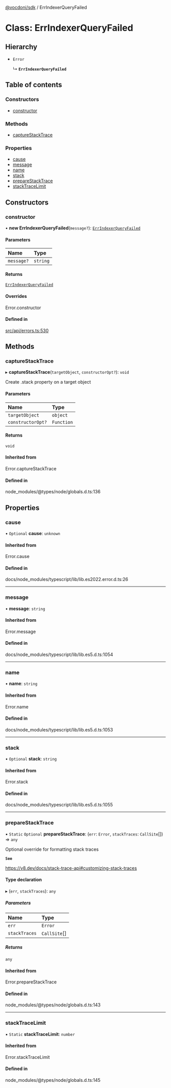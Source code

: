 [@vocdoni/sdk](/sdk) / ErrIndexerQueryFailed

# Class: ErrIndexerQueryFailed

## Hierarchy

- `Error`

  ↳ **`ErrIndexerQueryFailed`**

## Table of contents

### Constructors

- [constructor](ErrIndexerQueryFailed#constructor)

### Methods

- [captureStackTrace](ErrIndexerQueryFailed#capturestacktrace)

### Properties

- [cause](ErrIndexerQueryFailed#cause)
- [message](ErrIndexerQueryFailed#message)
- [name](ErrIndexerQueryFailed#name)
- [stack](ErrIndexerQueryFailed#stack)
- [prepareStackTrace](ErrIndexerQueryFailed#preparestacktrace)
- [stackTraceLimit](ErrIndexerQueryFailed#stacktracelimit)

## Constructors

### constructor

• **new ErrIndexerQueryFailed**(`message?`): [`ErrIndexerQueryFailed`](ErrIndexerQueryFailed)

#### Parameters

| Name | Type |
| :------ | :------ |
| `message?` | `string` |

#### Returns

[`ErrIndexerQueryFailed`](ErrIndexerQueryFailed)

#### Overrides

Error.constructor

#### Defined in

[src/api/errors.ts:530](https://github.com/vocdoni/vocdoni-sdk/blob/179c92b4cecfec787d968dc02b519f64ee15c5d3/src/api/errors.ts#L530)

## Methods

### captureStackTrace

▸ **captureStackTrace**(`targetObject`, `constructorOpt?`): `void`

Create .stack property on a target object

#### Parameters

| Name | Type |
| :------ | :------ |
| `targetObject` | `object` |
| `constructorOpt?` | `Function` |

#### Returns

`void`

#### Inherited from

Error.captureStackTrace

#### Defined in

node_modules/@types/node/globals.d.ts:136

## Properties

### cause

• `Optional` **cause**: `unknown`

#### Inherited from

Error.cause

#### Defined in

docs/node_modules/typescript/lib/lib.es2022.error.d.ts:26

___

### message

• **message**: `string`

#### Inherited from

Error.message

#### Defined in

docs/node_modules/typescript/lib/lib.es5.d.ts:1054

___

### name

• **name**: `string`

#### Inherited from

Error.name

#### Defined in

docs/node_modules/typescript/lib/lib.es5.d.ts:1053

___

### stack

• `Optional` **stack**: `string`

#### Inherited from

Error.stack

#### Defined in

docs/node_modules/typescript/lib/lib.es5.d.ts:1055

___

### prepareStackTrace

▪ `Static` `Optional` **prepareStackTrace**: (`err`: `Error`, `stackTraces`: `CallSite`[]) => `any`

Optional override for formatting stack traces

**`See`**

https://v8.dev/docs/stack-trace-api#customizing-stack-traces

#### Type declaration

▸ (`err`, `stackTraces`): `any`

##### Parameters

| Name | Type |
| :------ | :------ |
| `err` | `Error` |
| `stackTraces` | `CallSite`[] |

##### Returns

`any`

#### Inherited from

Error.prepareStackTrace

#### Defined in

node_modules/@types/node/globals.d.ts:143

___

### stackTraceLimit

▪ `Static` **stackTraceLimit**: `number`

#### Inherited from

Error.stackTraceLimit

#### Defined in

node_modules/@types/node/globals.d.ts:145
